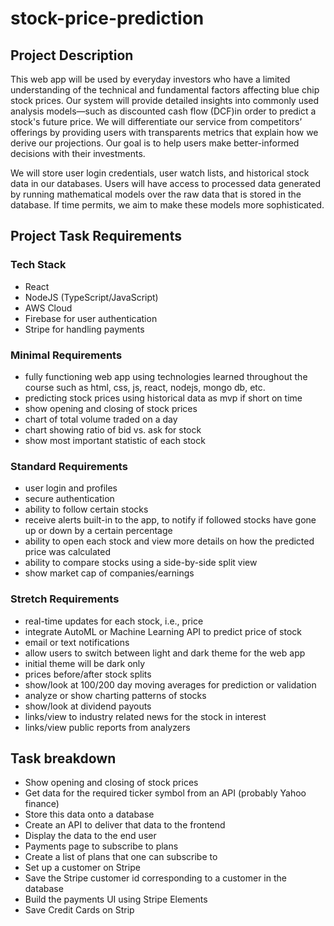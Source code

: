 # stock-price-prediction

## Project Description
This web app will be used by everyday investors who have a limited understanding of the technical and fundamental factors affecting blue chip stock prices. Our system will provide detailed insights into commonly used analysis models—such as discounted cash flow (DCF)in order to predict a stock's future price. We will differentiate our service from competitors’ offerings by providing users with transparents metrics that explain how we derive our projections. Our goal is to help users make better-informed decisions with their investments.

We will store user login credentials, user watch lists, and historical stock data in our databases. Users will have access to processed data generated by running mathematical models over the raw data that is stored in the database. If time permits, we aim to make these models more sophisticated.

## Project Task Requirements

### Tech Stack
- React
- NodeJS (TypeScript/JavaScript)
- AWS Cloud
- Firebase for user authentication
- Stripe for handling payments

### Minimal Requirements
- fully functioning web app using technologies learned throughout the course such as html, css, js, react, nodejs, mongo db, etc.
- predicting stock prices using historical data as mvp if short on time
- show opening and closing of stock prices
- chart of total volume traded on a day
- chart showing ratio of bid vs. ask for stock
- show most important statistic of each stock

### Standard Requirements
- user login and profiles
- secure authentication
- ability to follow certain stocks
- receive alerts built-in to the app, to notify if followed stocks have gone up or down by a certain percentage
- ability to open each stock and view more details on how the predicted price was calculated
- ability to compare stocks using a side-by-side split view
- show market cap of companies/earnings

### Stretch Requirements
- real-time updates for each stock, i.e., price
- integrate AutoML or Machine Learning API to predict price of stock
- email or text notifications
- allow users to switch between light and dark theme for the web app
- initial theme will be dark only
- prices before/after stock splits
- show/look at 100/200 day moving averages for prediction or validation
- analyze or show charting patterns of stocks
- show/look at dividend payouts
- links/view to industry related news for the stock in interest
- links/view public reports from analyzers

## Task breakdown 
- Show opening and closing of stock prices
- Get data for the required ticker symbol from an API (probably Yahoo finance)
- Store this data onto a database 
- Create an API to deliver that data to the frontend 
- Display the data to the end user
- Payments page to subscribe to plans 
- Create a list of plans that one can subscribe to 
- Set up a customer on Stripe 
- Save the Stripe customer id corresponding to a customer in the database 
- Build the payments UI using Stripe Elements 
- Save Credit Cards on Strip
